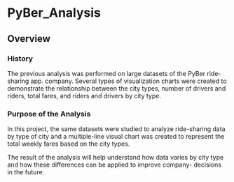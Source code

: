# PyBer_Analysis

## Overview

### History

The previous analysis was performed on large datasets of the PyBer ride-sharing app. company. Several types of visualization charts were created to demonstrate the relationship between the city types, number of drivers and riders, total fares, and riders and drivers by city type. 

### Purpose of the Analysis

In this project, the same datasets were studied to analyze ride-sharing data by type of city and a multiple-line visual chart was created to represent the total weekly fares based on the city types.

The result of the analysis will help understand how data varies by city type and how these differences can be applied to improve company- decisions in the future. 
